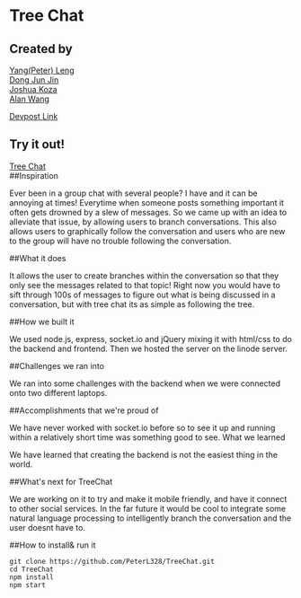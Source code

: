 # Tree Chat

## Created by

<a href="https://github.com/peterl328">Yang(Peter) Leng</a></br>
<a href="https://github.com/DongJunJin">Dong Jun Jin</a></br>
<a href="https://github.com/jkoza">Joshua Koza</a></br>
<a href="https://github.com/yidingalan">Alan Wang</a></br>

<a href="http://devpost.com/software/treechat">Devpost Link</a></br>

## Try it out!
<a href="https://tree-chat.herokuapp.com/">Tree Chat</a></br>
##Inspiration

Ever been in a group chat with several people? I have and it can be annoying at times! Everytime when someone posts something important it often gets drowned by a slew of messages. So we came up with an idea to alleviate that issue, by allowing users to branch conversations. This also allows users to graphically follow the conversation and users who are new to the group will have no trouble following the conversation.

##What it does

It allows the user to create branches within the conversation so that they only see the messages related to that topic! Right now you would have to sift through 100s of messages to figure out what is being discussed in a conversation, but with tree chat its as simple as following the tree.

##How we built it

We used node.js, express, socket.io and jQuery mixing it with html/css to do the backend and frontend. Then we hosted the server on the linode server.

##Challenges we ran into

We ran into some challenges with the backend when we were connected onto two different laptops.

##Accomplishments that we're proud of

We have never worked with socket.io before so to see it up and running within a relatively short time was something good to see.
What we learned

We have learned that creating the backend is not the easiest thing in the world.

##What's next for TreeChat

We are working on it to try and make it mobile friendly, and have it connect to other social services. In the far future it would be cool to integrate some natural language processing to intelligently branch the conversation and the user doesnt have to.

##How to install& run it
```
git clone https://github.com/PeterL328/TreeChat.git
cd TreeChat
npm install
npm start
```
